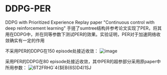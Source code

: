 # DDPG-PER
DDPG with Prioritized Experience Replay
paper "Continuous control with deep reinforcement learning"
手搓了sumtree结构并参考论文实现了PER，将其用在DDPG中，并在同等参数下测试PER的效果。实验证明，PER对于加速网络收敛确实有一定的作用

不采用PER的DDPG在150 episode处接近收敛：
![image](https://user-images.githubusercontent.com/59995175/193972512-b31580f3-1c7a-492c-8e53-885971541d0a.png)

采用PER的DDPG在80 episode处接近收敛，其中PER的超参部分采用原paper中所用参数：
![6T2FRHG`4{$EB{6S)D4)1SJ](https://user-images.githubusercontent.com/59995175/193972601-180ccac6-2597-433e-b310-9d7f7e755884.png)
